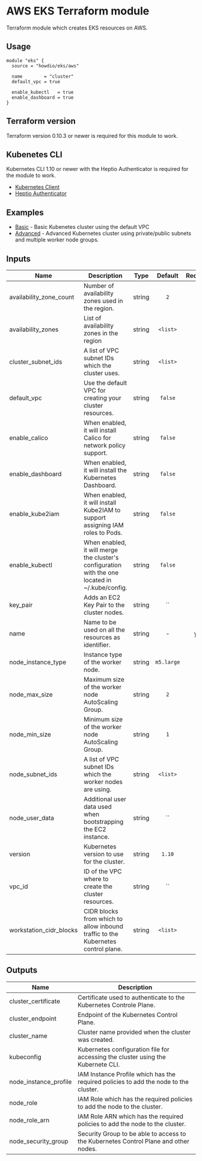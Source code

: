 # AWS EKS Terraform module
Terraform module which creates EKS resources on AWS.

## Usage
```hcl
module "eks" {
  source = "howdio/eks/aws"

  name        = "cluster"
  default_vpc = true

  enable_kubectl   = true
  enable_dashboard = true
}
```
## Terraform version
Terraform version 0.10.3 or newer is required for this module to work.

## Kubenetes CLI
Kubernetes CLI 1.10 or newer with the Heptio Authenticator is required for the module to work.

* [Kubernetes Client](https://kubernetes.io/docs/imported/release/notes/#client-binaries)
* [Heptio Authenticator](https://github.com/heptio/authenticator)

## Examples
* [Basic](https://github.com/howdio/terraform-aws-eks/tree/master/examples/basic) - Basic Kubenetes cluster using the default VPC
* [Advanced](https://github.com/howdio/terraform-aws-eks/tree/master/examples/advanced) - Advanced Kubernetes cluster using private/public subnets and multiple worker node groups.

## Inputs

| Name | Description | Type | Default | Required |
|------|-------------|:----:|:-----:|:-----:|
| availability_zone_count | Number of availability zones used in the region. | string | `2` | no |
| availability_zones | List of availability zones in the region | string | `<list>` | no |
| cluster_subnet_ids | A list of VPC subnet IDs which the cluster uses. | string | `<list>` | no |
| default_vpc | Use the default VPC for creating your cluster resources. | string | `false` | no |
| enable_calico | When enabled, it will install Calico for network policy support. | string | `false` | no |
| enable_dashboard | When enabled, it will install the Kubernetes Dashboard. | string | `false` | no |
| enable_kube2iam | When enabled, it will install Kube2IAM to support assigning IAM roles to Pods. | string | `false` | no |
| enable_kubectl | When enabled, it will merge the cluster's configuration with the one located in ~/.kube/config. | string | `false` | no |
| key_pair | Adds an EC2 Key Pair to the cluster nodes. | string | `` | no |
| name | Name to be used on all the resources as identifier. | string | - | yes |
| node_instance_type | Instance type of the worker node. | string | `m5.large` | no |
| node_max_size | Maximum size of the worker node AutoScaling Group. | string | `2` | no |
| node_min_size | Minimum size of the worker node AutoScaling Group. | string | `1` | no |
| node_subnet_ids | A list of VPC subnet IDs which the worker nodes are using. | string | `<list>` | no |
| node_user_data | Additional user data used when bootstrapping the EC2 instance. | string | `` | no |
| version | Kubernetes version to use for the cluster. | string | `1.10` | no |
| vpc_id | ID of the VPC where to create the cluster resources. | string | `` | no |
| workstation_cidr_blocks | CIDR blocks from which to allow inbound traffic to the Kubernetes control plane. | string | `<list>` | no |

## Outputs

| Name | Description |
|------|-------------|
| cluster_certificate | Certificate used to authenticate to the Kubernetes Controle Plane. |
| cluster_endpoint | Endpoint of the Kubernetes Control Plane. |
| cluster_name | Cluster name provided when the cluster was created. |
| kubeconfig | Kubernetes configuration file for accessing the cluster using the Kubernete CLI. |
| node_instance_profile | IAM Instance Profile which has the required policies to add the node to the cluster. |
| node_role | IAM Role which has the required policies to add the node to the cluster. |
| node_role_arn | IAM Role ARN which has the required policies to add the node to the cluster. |
| node_security_group | Security Group to be able to access to the Kubernetes Control Plane and other nodes. |
